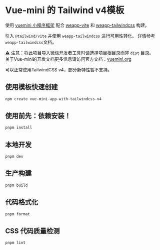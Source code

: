 # Vue-mini 的 Tailwind v4模板

使用 [vuemini 小程序框架](https://vuemini.org) 配合 [weapp-vite](https://github.com/weapp-vite/weapp-vite) 和 [weapp-tailwindcss](https://github.com/sonofmagic/weapp-tailwindcss) 构建。

引入 ``@tailwind/vite`` 并使用 ``weapp-tailwindcss`` 进行可用性转化。 详情参考``weapp-tailwindcss``文档。  

⚠️ 注意：将此项目导入微信开发者工具时请选择项目根目录而非 `dist` 目录。  
关于Vue-mini的开发文档更多信息请访问官方文档：[vuemini.org](https://vuemini.org)  

可以正常使用TailwindCSS v4，部分新特性暂不支持。 
## 使用模板快速创建
```bash
npm create vue-mini-app-with-tailwindcss-v4
```

## 使用前先：依赖安装！

```sh
pnpm install
```

## 本地开发

```sh
pnpm dev
```

## 生产构建

```sh
pnpm build
```

## 代码格式化

```sh
pnpm format
```

## CSS 代码质量检测

```sh
pnpm lint
```
